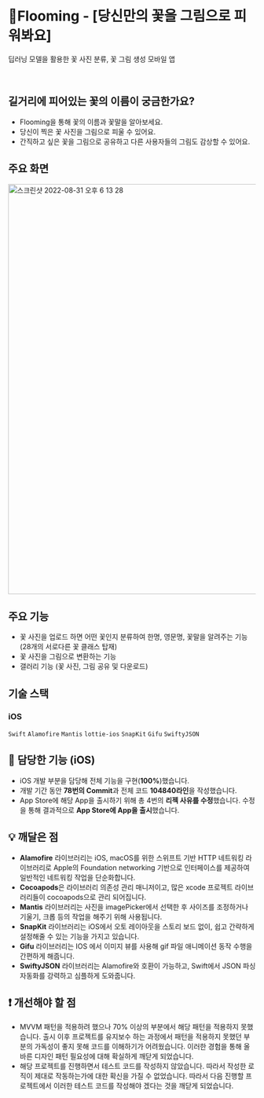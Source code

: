 # 🥀Flooming - [당신만의 꽃을 그림으로 피워봐요] 
딥러닝 모델을 활용한 꽃 사진 분류, 꽃 그림 생성 모바일 앱

<br>

## 길거리에 피어있는 꽃의 이름이 궁금한가요?

* Flooming을 통해 꽃의 이름과 꽃말을 알아보세요.
*  당신이 찍은 꽃 사진을 그림으로 피울 수 있어요.  
* 간직하고 싶은 꽃을 그림으로 공유하고 다른 사용자들의 그림도 감상할 수 있어요.

## 주요 화면
<img width="835" alt="스크린샷 2022-08-31 오후 6 13 28" src="https://user-images.githubusercontent.com/69973158/187643482-de4642da-01c3-4b33-829b-ff8a516964f0.png">

## 주요 기능
- 꽃 사진을 업로드 하면 어떤 꽃인지 분류하여 한명, 영문명, 꽃말을 알려주는 기능 (28개의 서로다른 꽃 클래스 탑재)
- 꽃 사진을 그림으로 변환하는 기능
- 갤러리 기능 (꽃 사진, 그림 공유 및 다운로드)

## 기술 스택

### iOS
```Swift``` ```Alamofire``` ```Mantis``` ```lottie-ios``` ```SnapKit``` ```Gifu``` ```SwiftyJSON```

## 📱 담당한 기능 (iOS)

- iOS 개발 부분을 담당해 전체 기능을 구현(**100%**)했습니다.
- 개발 기간 동안 **78번의 Commit**과 전체 코드 **104840라인**을 작성했습니다.
- App Store에 해당 App을 출시하기 위해 총 4번의 **리젝 사유를 수정**했습니다. 수정을 통해 결과적으로 **App Store에 App을 출시**했습니다.

## 💡 깨달은 점

- **Alamofire** 라이브러리는 iOS, macOS를 위한 스위프트 기반 HTTP 네트워킹 라이브러리로 Apple의 Foundation networking 기반으로 인터페이스를 제공하여 일반적인 네트워킹 작업을 단순화합니다.
- **Cocoapods**은 라이브러리 의존성 관리 매니저이고, 많은 xcode 프로젝트 라이브러리들이 cocoapods으로 관리 되어집니다.
- **Mantis** 라이브러리는 사진을 imagePicker에서 선택한 후 사이즈를 조정하거나 기울기, 크롭 등의 작업을 해주기 위해 사용됩니다.
- **SnapKit** 라이브러리는 iOS에서 오토 레이아웃을 스토리 보드 없이, 쉽고 간략하게 설정해줄 수 있는 기능을 가지고 있습니다.
- **Gifu** 라이브러리는 IOS 에서 이미지 뷰를 사용해 gif 파일 애니메이션 동작 수행을 간편하게 해줍니다.
- **SwiftyJSON** 라이브러리는 Alamofire와 호환이 가능하고, Swift에서 JSON 파싱 자동화를 강력하고 심플하게 도와줍니다.

## ❗ 개선해야 할 점

- MVVM 패턴을 적용하려 했으나 70% 이상의 부분에서 해당 패턴을 적용하지 못했습니다. 출시 이후 프로젝트를 유지보수 하는 과정에서 패턴을 적용하지 못했던 부분의 가독성이 좋지 못해 코드를 이해하기가 어려웠습니다. 이러한 경험을 통해 올바른 디자인 패턴 필요성에 대해 확실하게 깨닫게 되었습니다.
- 해당 프로젝트를 진행하면서 테스트 코드를 작성하지 않았습니다. 따라서 작성한 로직이 제대로 작동하는가에 대한 확신을 가질 수 없었습니다. 따라서 다음 진행할 프로젝트에서 이러한 테스트 코드를 작성해야 겠다는 것을 깨닫게 되었습니다.
